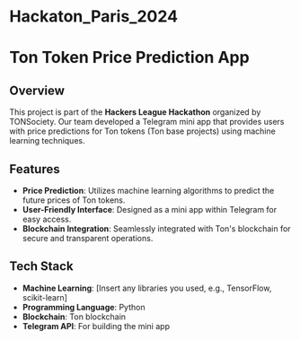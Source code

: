 # Hackaton_Paris_2024

# Ton Token Price Prediction App

## Overview

This project is part of the **Hackers League Hackathon** organized by TONSociety. Our team developed a Telegram mini app that provides users with price predictions for Ton tokens (Ton base projects) using machine learning techniques. 

## Features

- **Price Prediction**: Utilizes machine learning algorithms to predict the future prices of Ton tokens.
- **User-Friendly Interface**: Designed as a mini app within Telegram for easy access.
- **Blockchain Integration**: Seamlessly integrated with Ton's blockchain for secure and transparent operations.

## Tech Stack

- **Machine Learning**: [Insert any libraries you used, e.g., TensorFlow, scikit-learn]
- **Programming Language**: Python
- **Blockchain**: Ton blockchain
- **Telegram API**: For building the mini app

